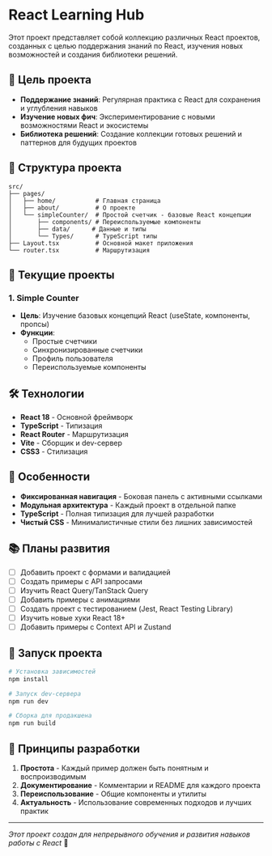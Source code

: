# React Learning Hub

Этот проект представляет собой коллекцию различных React проектов, созданных с целью поддержания знаний по React, изучения новых возможностей и создания библиотеки решений.

## 🎯 Цель проекта

- **Поддержание знаний**: Регулярная практика с React для сохранения и углубления навыков
- **Изучение новых фич**: Экспериментирование с новыми возможностями React и экосистемы
- **Библиотека решений**: Создание коллекции готовых решений и паттернов для будущих проектов

## 📁 Структура проекта

```
src/
├── pages/
│   ├── home/           # Главная страница
│   ├── about/          # О проекте
│   └── simpleCounter/  # Простой счетчик - базовые React концепции
│       ├── components/ # Переиспользуемые компоненты
│       ├── data/      # Данные и типы
│       └── Types/      # TypeScript типы
├── Layout.tsx          # Основной макет приложения
└── router.tsx          # Маршрутизация
```

## 🚀 Текущие проекты

### 1. Simple Counter
- **Цель**: Изучение базовых концепций React (useState, компоненты, пропсы)
- **Функции**:
  - Простые счетчики
  - Синхронизированные счетчики
  - Профиль пользователя
  - Переиспользуемые компоненты

## 🛠 Технологии

- **React 18** - Основной фреймворк
- **TypeScript** - Типизация
- **React Router** - Маршрутизация
- **Vite** - Сборщик и dev-сервер
- **CSS3** - Стилизация

## 🎨 Особенности

- **Фиксированная навигация** - Боковая панель с активными ссылками
- **Модульная архитектура** - Каждый проект в отдельной папке
- **TypeScript** - Полная типизация для лучшей разработки
- **Чистый CSS** - Минималистичные стили без лишних зависимостей

## 📚 Планы развития

- [ ] Добавить проект с формами и валидацией
- [ ] Создать примеры с API запросами
- [ ] Изучить React Query/TanStack Query
- [ ] Добавить примеры с анимациями
- [ ] Создать проект с тестированием (Jest, React Testing Library)
- [ ] Изучить новые хуки React 18+
- [ ] Добавить примеры с Context API и Zustand

## 🚀 Запуск проекта

```bash
# Установка зависимостей
npm install

# Запуск dev-сервера
npm run dev

# Сборка для продакшена
npm run build
```

## 📝 Принципы разработки

1. **Простота** - Каждый пример должен быть понятным и воспроизводимым
2. **Документирование** - Комментарии и README для каждого проекта
3. **Переиспользование** - Общие компоненты и утилиты
4. **Актуальность** - Использование современных подходов и лучших практик

---

*Этот проект создан для непрерывного обучения и развития навыков работы с React* 🚀
